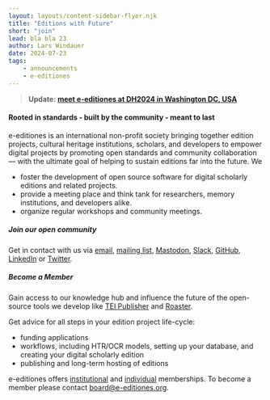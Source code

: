 ```yaml
---
layout: layouts/content-sidebar-flyer.njk
title: "Editions with Future"
short: "join"
lead: bla bla 23
author: Lars Windauer
date: 2024-07-23
tags:
    - announcements
    - e-editiones
---
```


> **Update: [meet e-editiones at DH2024 in Washington DC, USA](/dh2024)**

#### Rooted in standards -  built by the community - meant to last

e-editiones is an international non-profit society bringing together edition projects, cultural heritage institutions, scholars, and developers to empower digital projects by promoting open standards and community collaboration— with the ultimate goal of helping to sustain editions far into the future. We 

* foster the development of open source software for digital scholarly editions and related projects.
* provide a meeting place and think tank for researchers, memory institutions, and developers alike.
* organize regular workshops and community meetings.

##### Join our open community
Get in contact with us via [email](mailto:info@e-editiones.org), [mailing list](https://www.e-editiones.org/pages/get-in-touch/#mailing-list), [Mastodon](https://social.e-editiones.org/@eeditiones), [Slack](https://www.e-editiones.org/pages/get-in-touch/#slack-community), [GitHub](https://github.com/eeditiones/), [LinkedIn](https://www.linkedin.com/company/e-editiones/) or [Twitter](https://x.com/eeditiones).

##### Become a Member
Gain access to our knowledge hub and influence the future of the open-source tools we develop like [TEI Publisher](https://tei-publisher.com/) and [Roaster](https://github.com/eeditiones/roaster?tab=readme-ov-file#roaster). 

Get advice for all steps in your edition project life-cycle:

* funding applications
* workflows, including HTR/OCR models, setting up your database, and creating your digital scholarly edition
* publishing and long-term hosting of editions

e-editiones offers [institutional](https://www.e-editiones.org/pages/how-to-become-a-member/#institutional-membership) and [individual](https://www.e-editiones.org/pages/how-to-become-a-member/#individual-membership) memberships. To become a member please contact board@e-editiones.org.

